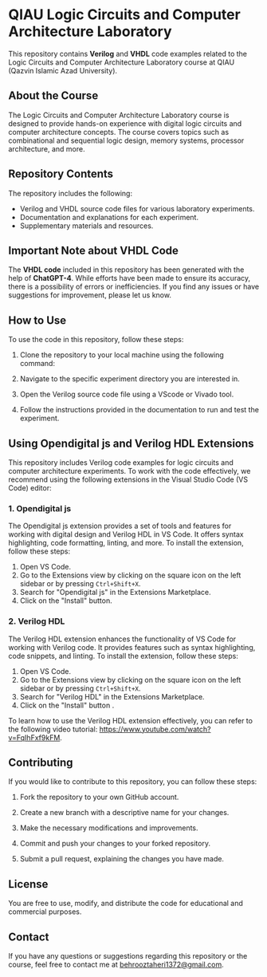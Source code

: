 # QIAU Logic Circuits and Computer Architecture Laboratory

This repository contains **Verilog** and **VHDL** code examples related to the Logic Circuits and Computer Architecture Laboratory course at QIAU (Qazvin Islamic Azad University).

## About the Course

The Logic Circuits and Computer Architecture Laboratory course is designed to provide hands-on experience with digital logic circuits and computer architecture concepts. The course covers topics such as combinational and sequential logic design, memory systems, processor architecture, and more.

## Repository Contents

The repository includes the following:

- Verilog and VHDL source code files for various laboratory experiments.
- Documentation and explanations for each experiment.
- Supplementary materials and resources.

## Important Note about VHDL Code

The **VHDL code** included in this repository has been generated with the help of **ChatGPT-4**. While efforts have been made to ensure its accuracy, there is a possibility of errors or inefficiencies. If you find any issues or have suggestions for improvement, please let us know.


## How to Use

To use the code in this repository, follow these steps:

1. Clone the repository to your local machine using the following command:

2. Navigate to the specific experiment directory you are interested in.

3. Open the Verilog source code file using a VScode or Vivado tool.

4. Follow the instructions provided in the documentation to run and test the experiment.

## Using Opendigital js and Verilog HDL Extensions

This repository includes Verilog code examples for logic circuits and computer architecture experiments. To work with the code effectively, we recommend using the following extensions in the Visual Studio Code (VS Code) editor:

### 1. Opendigital js

The Opendigital js extension provides a set of tools and features for working with digital design and Verilog HDL in VS Code. It offers syntax highlighting, code formatting, linting, and more. To install the extension, follow these steps:

1. Open VS Code.
2. Go to the Extensions view by clicking on the square icon on the left sidebar or by pressing `Ctrl+Shift+X`.
3. Search for "Opendigital js" in the Extensions Marketplace.
4. Click on the "Install" button.

### 2. Verilog HDL

The Verilog HDL extension enhances the functionality of VS Code for working with Verilog code. It provides features such as syntax highlighting, code snippets, and linting. To install the extension, follow these steps:

1. Open VS Code.
2. Go to the Extensions view by clicking on the square icon on the left sidebar or by pressing `Ctrl+Shift+X`.
3. Search for "Verilog HDL" in the Extensions Marketplace.
4. Click on the "Install" button .

To learn how to use the Verilog HDL extension effectively, you can refer to the following video tutorial: https://www.youtube.com/watch?v=FqIhFxf9kFM.

## Contributing

If you would like to contribute to this repository, you can follow these steps:

1. Fork the repository to your own GitHub account.

2. Create a new branch with a descriptive name for your changes.

3. Make the necessary modifications and improvements.

4. Commit and push your changes to your forked repository.

5. Submit a pull request, explaining the changes you have made.

## License

You are free to use, modify, and distribute the code for educational and commercial purposes.

## Contact

If you have any questions or suggestions regarding this repository or the course, feel free to contact me at behrooztaheri1372@gmail.com.